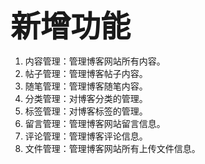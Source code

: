 <font size=8>**新增功能**</font>

1.  内容管理：管理博客网站所有内容。
2.  帖子管理：管理博客帖子内容。
3.  随笔管理：管理博客随笔内容。
4.  分类管理：对博客分类的管理。
5.  标签管理：对博客标签的管理。
6.  留言管理：管理博客网站留言信息。
7.  评论管理：管理博客评论信息。
8.  文件管理：管理博客网站所有上传文件信息。
